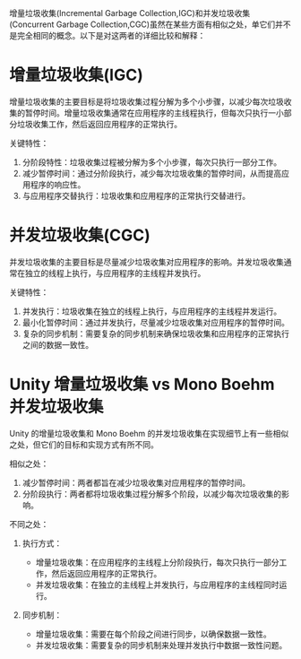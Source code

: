增量垃圾收集(Incremental Garbage Collection,IGC)和并发垃圾收集(Concurrent Garbage Collection,CGC)虽然在某些方面有相似之处，单它们并不是完全相同的概念。以下是对这两者的详细比较和解释：

# 增量垃圾收集(IGC)

增量垃圾收集的主要目标是将垃圾收集过程分解为多个小步骤，以减少每次垃圾收集的暂停时间。增量垃圾收集通常在应用程序的主线程执行，但每次只执行一小部分垃圾收集工作，然后返回应用程序的正常执行。

关键特性：

1. 分阶段特性：垃圾收集过程被分解为多个小步骤，每次只执行一部分工作。
2. 减少暂停时间：通过分阶段执行，减少每次垃圾收集的暂停时间，从而提高应用程序的响应性。
3. 与应用程序交替执行：垃圾收集和应用程序的正常执行交替进行。

# 并发垃圾收集(CGC)

并发垃圾收集的主要目标是尽量减少垃圾收集对应用程序的影响。并发垃圾收集通常在独立的线程上执行，与应用程序的主线程并发执行。

关键特性：

1. 并发执行：垃圾收集在独立的线程上执行，与应用程序的主线程并发运行。
2. 最小化暂停时间：通过并发执行，尽量减少垃圾收集对应用程序的暂停时间。
3. 复杂的同步机制：需要复杂的同步机制来确保垃圾收集和应用程序的正常执行之间的数据一致性。

# Unity 增量垃圾收集 vs Mono Boehm 并发垃圾收集

Unity 的增量垃圾收集和 Mono Boehm 的并发垃圾收集在实现细节上有一些相似之处，但它们的目标和实现方式有所不同。

相似之处：

1. 减少暂停时间：两者都旨在减少垃圾收集对应用程序的暂停时间。
2. 分阶段执行：两者都将垃圾收集过程分解多个阶段，以减少每次垃圾收集的影响。

不同之处：

1. 执行方式：

   - 增量垃圾收集：在应用程序的主线程上分阶段执行，每次只执行一部分工作，然后返回应用程序的正常执行。
   - 并发垃圾收集：在独立的主线程上并发执行，与应用程序的主线程同时运行。

2. 同步机制：
   - 增量垃圾收集：需要在每个阶段之间进行同步，以确保数据一致性。
   - 并发垃圾收集：需要复杂的同步机制来处理并发执行中数据一致性问题。
